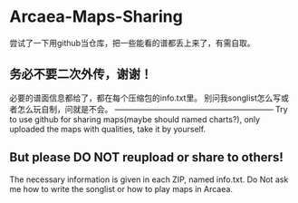 # Arcaea-Maps-Sharing
 尝试了一下用github当仓库，把一些能看的谱都丢上来了，有需自取。
 ## 务必不要二次外传，谢谢！
 必要的谱面信息都给了，都在每个压缩包的info.txt里。
 别问我songlist怎么写或者怎么玩自制，问就是不会。
 ————————————————————
 Try to use github for sharing maps(maybe should named charts?), only uploaded the maps with qualities, take it by yourself.
 ## But please DO NOT reupload or share to others!
The necessary information is given in each ZIP, named info.txt.
Do Not ask me how to write the songlist or how to play maps in Arcaea.